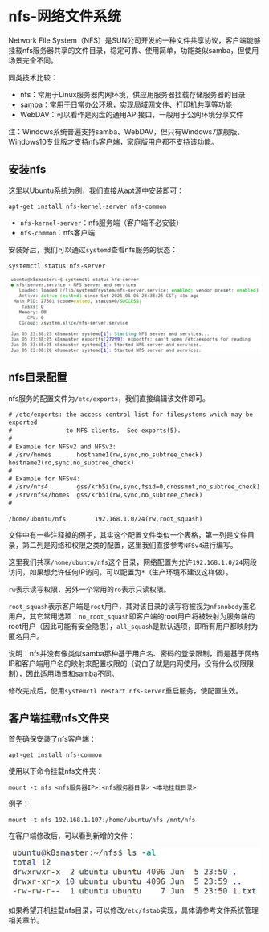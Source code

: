 # nfs-网络文件系统

Network File System（NFS）是SUN公司开发的一种文件共享协议，客户端能够挂载nfs服务器共享的文件目录，稳定可靠、使用简单，功能类似samba，但使用场景完全不同。

同类技术比较：

* nfs：常用于Linux服务器内网环境，供应用服务器挂载存储服务器的目录
* samba：常用于日常办公环境，实现局域网文件、打印机共享等功能
* WebDAV：可以看作是网盘的通用API接口，一般用于公网环境分享文件

注：Windows系统普遍支持samba、WebDAV，但只有Windows7旗舰版、Windows10专业版才支持nfs客户端，家庭版用户都不支持该功能。

## 安装nfs

这里以Ubuntu系统为例，我们直接从apt源中安装即可：

```
apt-get install nfs-kernel-server nfs-common
```

* `nfs-kernel-server`：nfs服务端（客户端不必安装）
* `nfs-common`：nfs客户端

安装好后，我们可以通过`systemd`查看nfs服务的状态：

```
systemctl status nfs-server
```

![](res/1.png)

## nfs目录配置

nfs服务的配置文件为`/etc/exports`，我们直接编辑该文件即可。

```
# /etc/exports: the access control list for filesystems which may be exported
#               to NFS clients.  See exports(5).
#
# Example for NFSv2 and NFSv3:
# /srv/homes       hostname1(rw,sync,no_subtree_check) hostname2(ro,sync,no_subtree_check)
#
# Example for NFSv4:
# /srv/nfs4        gss/krb5i(rw,sync,fsid=0,crossmnt,no_subtree_check)
# /srv/nfs4/homes  gss/krb5i(rw,sync,no_subtree_check)
#

/home/ubuntu/nfs        192.168.1.0/24(rw,root_squash)
```

文件中有一些注释掉的例子，其实这个配置文件类似一个表格，第一列是文件目录，第二列是网络和权限之类的配置，这里我们直接参考`NFSv4`进行编写。

这里我们共享`/home/ubuntu/nfs`这个目录，网络配置为允许`192.168.1.0/24`网段访问，如果想允许任何IP访问，可以配置为`*`（生产环境不建议这样做）。

`rw`表示读写权限，另外一个常用的`ro`表示只读权限。

`root_squash`表示客户端是`root`用户，其对该目录的读写将被视为`nfsnobody`匿名用户，其它常用选项：`no_root_squash`即客户端的root用户将被映射为服务端的root用户（因此可能有安全隐患），`all_squash`是默认选项，即所有用户都映射为匿名用户。

说明：nfs并没有像类似samba那种基于用户名、密码的登录限制，而是基于网络IP和客户端用户名的映射来配置权限的（说白了就是内网使用，没有什么权限限制），因此适用场景和samba不同。

修改完成后，使用`systemctl restart nfs-server`重启服务，使配置生效。

## 客户端挂载nfs文件夹

首先确保安装了nfs客户端：

```
apt-get install nfs-common
```

使用以下命令挂载nfs文件夹：

```
mount -t nfs <nfs服务器IP>:<nfs服务器目录> <本地挂载目录>
```

例子：

```
mount -t nfs 192.168.1.107:/home/ubuntu/nfs /mnt/nfs
```

在客户端修改后，可以看到新增的文件：

![](res/2.png)

如果希望开机挂载nfs目录，可以修改`/etc/fstab`实现，具体请参考文件系统管理相关章节。
